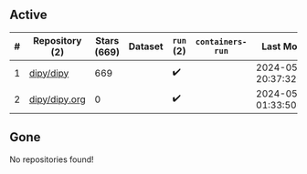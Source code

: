 ## Active
| # | Repository (2) | Stars (669) | Dataset | `run` (2) | `containers-run` | Last Modified |
| --- | --- | --- | --- | --- | --- | --- |
| 1 | [dipy/dipy](https://github.com/dipy/dipy) | 669 |  | :heavy_check_mark: |  | 2024-05-03 20:37:32+00:00 |
| 2 | [dipy/dipy.org](https://github.com/dipy/dipy.org) | 0 |  | :heavy_check_mark: |  | 2024-05-02 01:33:50+00:00 |

## Gone
No repositories found!
